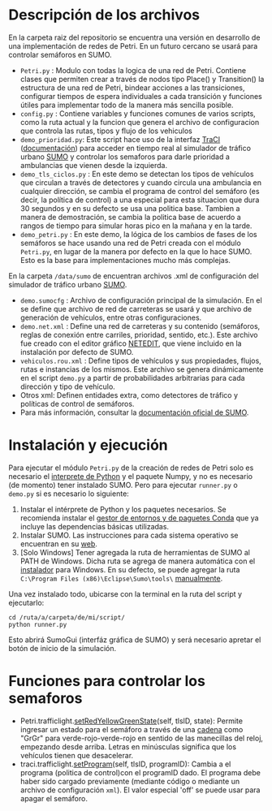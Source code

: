 # Descripción de los archivos
En la carpeta raiz del repositorio se encuentra una versión en desarrollo de una implementación de redes de Petri. En un futuro cercano se usará para controlar semáforos en SUMO.
+ `Petri.py` : Modulo con todas la logica de una red de Petri. Contiene clases que permiten crear a través de nodos tipo Place() y Transition() la estructura de una red de Petri, bindear acciones a las transiciones, configurar tiempos de espera individuales a cada transición y funciones útiles para implementar todo de la manera más sencilla posible.
+ `config.py` : Contiene variables y funciones comunes de varios scripts, como la ruta actual y la funcion que genera el archivo de configuracion que controla las rutas, tipos y flujo de los vehiculos
+ `demo_prioridad.py`: Este script hace uso de la interfaz [TraCI](http://sumo.sourceforge.net/userdoc/TraCI.html) ([documentación](https://sumo.dlr.de/daily/pydoc/traci.html)) para acceder en tiempo real al simulador de tráfico urbano [SUMO](http://sumo.sourceforge.net/userdoc/index.html) y controlar los semaforos para darle prioridad a ambulancias que vienen desde la izquierda.
+ `demo_tls_ciclos.py` : En este demo se detectan los tipos de vehículos que circulan a través de detectores y cuando circula una ambulancia en cualquier dirección, se cambia el programa de control del semáforo (es decir, la política de control) a una especial para esta situacion que dura 30 segundos y en su defecto se usa una politica base. Tambien a manera de demostración, se cambia la politica base de acuerdo a rangos de tiempo para simular horas pico en la mañana y en la tarde.
+ `demo_petri.py` : En este demo, la lógica de los cambios de fases de los semáforos se hace usando una red de Petri creada con el módulo `Petri.py`, en lugar de la manera por defecto en la que lo hace SUMO. Esto es la base para implementaciones mucho más complejas.

En la carpeta `/data/sumo` de encuentran archivos .xml de configuración del simulador de tráfico urbano [SUMO](http://sumo.sourceforge.net/userdoc/index.html).
+ `demo.sumocfg` : Archivo de configuración principal de la simulación. En el se define que archivo de red de carreteras se usará y que archivo de generación de vehículos, entre otras configuraciones.
+ `demo.net.xml` : Define una red de carreteras y su contenido (semáforos, reglas de conexión entre carriles, prioridad, sentido, etc.). Este archivo fue creado con el editor gráfico [NETEDIT](http://sumo.sourceforge.net/userdoc/NETEDIT.html), que viene incluido en la instalación por defecto de SUMO.
+ `vehiculos.rou.xml` : Define tipos de vehículos y sus propiedades, flujos, rutas e instancias de los mismos. Este archivo se genera dinámicamente en el script `demo.py` a partir de probabilidades arbitrarias para cada dirección y tipo de vehículo.
+ Otros xml: Definen entidades extra, como detectores de tráfico y políticas de control de semáforos.
+ Para más información, consultar la [documentación oficial de SUMO](http://sumo.sourceforge.net/userdoc/SUMO_User_Documentation.html).

# Instalación y ejecución
Para ejecutar el módulo `Petri.py` de la creación de redes de Petri solo es necesario el [interprete de Python](https://www.python.org/downloads/) y el paquete Numpy, y no es necesario (de momento) tener instalado SUMO. Pero para ejecutar `runner.py` o `demo.py` si es necesario lo siguiente:
1. Instalar el intérprete de Python y los paquetes necesarios. Se recomienda instalar el [gestor de entornos y de paguetes Conda](https://docs.conda.io/projects/conda/en/latest/user-guide/install/#regular-installation) que ya incluye las dependencias básicas utilizadas.
2. Instalar SUMO. Las instrucciones para cada sistema operativo se encuentran en su [web](https://sumo.dlr.de/docs/Downloads.php).
3. [Solo Windows] Tener agregada la ruta de herramientas de SUMO al PATH de Windows. Dicha ruta se agrega de manera automática con el [instalador](https://sumo.dlr.de/releases/1.3.1/sumo-win64-1.3.1.msi) para Windows. En su defecto, se puede agregar la ruta `C:\Program Files (x86)\Eclipse\Sumo\tools\` [manualmente](https://www.java.com/en/download/help/path.xml).

Una vez instalado todo, ubicarse con la terminal en la ruta del script y ejecutarlo:
```
cd /ruta/a/carpeta/de/mi/script/
python runner.py
```
Esto abrirá SumoGui (interfáz gráfica de SUMO) y será necesario apretar el botón de inicio de la simulación.

<!-- # Uso futuro de la red de Petri
 + Se toma al conjunto de agentes en cada semaforo como un [sistema distribuido](https://en.wikipedia.org/wiki/Distributed_computing).
 + Se los agentes se comunican unos con otros pasandose mensajes para lograr un objetivo común. -->

# Funciones para controlar los semaforos
+ Petri.trafficlight.[setRedYellowGreenState](https://sumo.dlr.de/daily/pydoc/traci._trafficlight.html#TrafficLightDomain-setRedYellowGreenState)(self, tlsID, state): Permite ingresar un estado para el semáforo a través de una [cadena](https://sumo.dlr.de/docs/Simulation/Traffic_Lights.html#signal_state_definitions) como "GrGr" para verde-rojo-verde-rojo en sentido de las manecillas del reloj, empezando desde arriba. Letras en minúsculas significa que los vehículos tienen que desacelerar. 
+ traci.trafficlight.[setProgram](https://sumo.dlr.de/daily/pydoc/traci._trafficlight.html#TrafficLightDomain-setProgram)(self, tlsID, programID): Cambia a el programa (politica de control)con el programID dado. El programa debe haber sido cargado previamente (mediante código o mediante un archivo de configuración `xml`). El valor especial 'off' se puede usar para apagar el semáforo.
